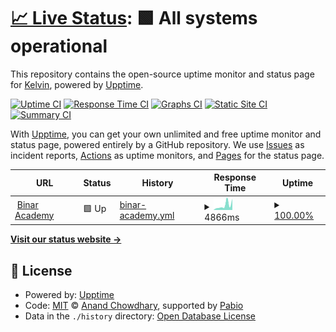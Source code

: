 # [📈 Live Status](https://vousmeevoyez.github.io/upptime): <!--live status--> **🟩 All systems operational**

This repository contains the open-source uptime monitor and status page for [Kelvin](https://www.educative.io/collection/10370001/4741596194537472), powered by [Upptime](https://github.com/upptime/upptime).

[![Uptime CI](https://github.com/vousmeevoyez/upptime/workflows/Uptime%20CI/badge.svg)](https://github.com/vousmeevoyez/upptime/actions?query=workflow%3A%22Uptime+CI%22)
[![Response Time CI](https://github.com/vousmeevoyez/upptime/workflows/Response%20Time%20CI/badge.svg)](https://github.com/vousmeevoyez/upptime/actions?query=workflow%3A%22Response+Time+CI%22)
[![Graphs CI](https://github.com/vousmeevoyez/upptime/workflows/Graphs%20CI/badge.svg)](https://github.com/vousmeevoyez/upptime/actions?query=workflow%3A%22Graphs+CI%22)
[![Static Site CI](https://github.com/vousmeevoyez/upptime/workflows/Static%20Site%20CI/badge.svg)](https://github.com/vousmeevoyez/upptime/actions?query=workflow%3A%22Static+Site+CI%22)
[![Summary CI](https://github.com/vousmeevoyez/upptime/workflows/Summary%20CI/badge.svg)](https://github.com/vousmeevoyez/upptime/actions?query=workflow%3A%22Summary+CI%22)

With [Upptime](https://upptime.js.org), you can get your own unlimited and free uptime monitor and status page, powered entirely by a GitHub repository. We use [Issues](https://github.com/vousmeevoyez/upptime/issues) as incident reports, [Actions](https://github.com/vousmeevoyez/upptime/actions) as uptime monitors, and [Pages](https://vousmeevoyez.github.io/upptime) for the status page.

<!--start: status pages-->
<!-- This summary is generated by Upptime (https://github.com/upptime/upptime) -->
<!-- Do not edit this manually, your changes will be overwritten -->
<!-- prettier-ignore -->
| URL | Status | History | Response Time | Uptime |
| --- | ------ | ------- | ------------- | ------ |
| <img alt="" src="https://icons.duckduckgo.com/ip3/binar.co.id.ico" height="13"> [Binar Academy](https://binar.co.id) | 🟩 Up | [binar-academy.yml](https://github.com/vousmeevoyez/upptime/commits/HEAD/history/binar-academy.yml) | <details><summary><img alt="Response time graph" src="./graphs/binar-academy/response-time-week.png" height="20"> 4866ms</summary><br><a href="https://vousmeevoyez.github.io/upptime/history/binar-academy"><img alt="Response time 2238" src="https://img.shields.io/endpoint?url=https%3A%2F%2Fraw.githubusercontent.com%2Fvousmeevoyez%2Fupptime%2FHEAD%2Fapi%2Fbinar-academy%2Fresponse-time.json"></a><br><a href="https://vousmeevoyez.github.io/upptime/history/binar-academy"><img alt="24-hour response time 8216" src="https://img.shields.io/endpoint?url=https%3A%2F%2Fraw.githubusercontent.com%2Fvousmeevoyez%2Fupptime%2FHEAD%2Fapi%2Fbinar-academy%2Fresponse-time-day.json"></a><br><a href="https://vousmeevoyez.github.io/upptime/history/binar-academy"><img alt="7-day response time 4866" src="https://img.shields.io/endpoint?url=https%3A%2F%2Fraw.githubusercontent.com%2Fvousmeevoyez%2Fupptime%2FHEAD%2Fapi%2Fbinar-academy%2Fresponse-time-week.json"></a><br><a href="https://vousmeevoyez.github.io/upptime/history/binar-academy"><img alt="30-day response time 2966" src="https://img.shields.io/endpoint?url=https%3A%2F%2Fraw.githubusercontent.com%2Fvousmeevoyez%2Fupptime%2FHEAD%2Fapi%2Fbinar-academy%2Fresponse-time-month.json"></a><br><a href="https://vousmeevoyez.github.io/upptime/history/binar-academy"><img alt="1-year response time 2238" src="https://img.shields.io/endpoint?url=https%3A%2F%2Fraw.githubusercontent.com%2Fvousmeevoyez%2Fupptime%2FHEAD%2Fapi%2Fbinar-academy%2Fresponse-time-year.json"></a></details> | <details><summary><a href="https://vousmeevoyez.github.io/upptime/history/binar-academy">100.00%</a></summary><a href="https://vousmeevoyez.github.io/upptime/history/binar-academy"><img alt="All-time uptime 99.95%" src="https://img.shields.io/endpoint?url=https%3A%2F%2Fraw.githubusercontent.com%2Fvousmeevoyez%2Fupptime%2FHEAD%2Fapi%2Fbinar-academy%2Fuptime.json"></a><br><a href="https://vousmeevoyez.github.io/upptime/history/binar-academy"><img alt="24-hour uptime 100.00%" src="https://img.shields.io/endpoint?url=https%3A%2F%2Fraw.githubusercontent.com%2Fvousmeevoyez%2Fupptime%2FHEAD%2Fapi%2Fbinar-academy%2Fuptime-day.json"></a><br><a href="https://vousmeevoyez.github.io/upptime/history/binar-academy"><img alt="7-day uptime 100.00%" src="https://img.shields.io/endpoint?url=https%3A%2F%2Fraw.githubusercontent.com%2Fvousmeevoyez%2Fupptime%2FHEAD%2Fapi%2Fbinar-academy%2Fuptime-week.json"></a><br><a href="https://vousmeevoyez.github.io/upptime/history/binar-academy"><img alt="30-day uptime 100.00%" src="https://img.shields.io/endpoint?url=https%3A%2F%2Fraw.githubusercontent.com%2Fvousmeevoyez%2Fupptime%2FHEAD%2Fapi%2Fbinar-academy%2Fuptime-month.json"></a><br><a href="https://vousmeevoyez.github.io/upptime/history/binar-academy"><img alt="1-year uptime 99.95%" src="https://img.shields.io/endpoint?url=https%3A%2F%2Fraw.githubusercontent.com%2Fvousmeevoyez%2Fupptime%2FHEAD%2Fapi%2Fbinar-academy%2Fuptime-year.json"></a></details>

<!--end: status pages-->

[**Visit our status website →**](https://vousmeevoyez.github.io/upptime)

## 📄 License

- Powered by: [Upptime](https://github.com/upptime/upptime)
- Code: [MIT](./LICENSE) © [Anand Chowdhary](https://anandchowdhary.com), supported by [Pabio](https://pabio.com)
- Data in the `./history` directory: [Open Database License](https://opendatacommons.org/licenses/odbl/1-0/)
